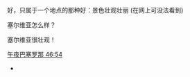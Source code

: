 
好，只属于一个地点的那种好：景色壮观壮丽 (在网上可没法看到)

塞尔维亚怎么样？

塞尔维亚很壮观！

[午夜巴塞罗那 46:54](http://www.bilibili.com/video/av2065903)

-
